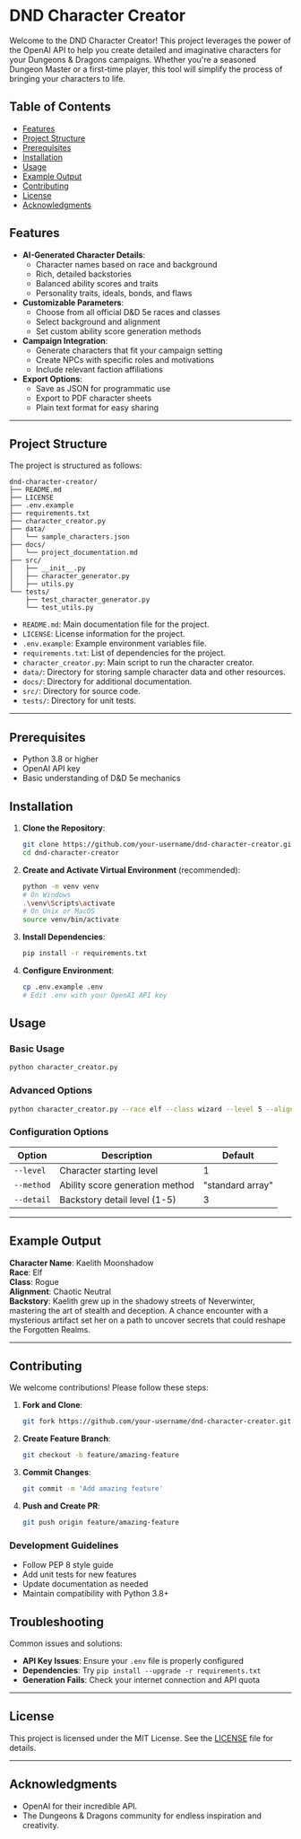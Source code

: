 # DND Character Creator

Welcome to the DND Character Creator! This project leverages the power of the OpenAI API to help you create detailed and imaginative characters for your Dungeons & Dragons campaigns. Whether you're a seasoned Dungeon Master or a first-time player, this tool will simplify the process of bringing your characters to life.

## Table of Contents
- [Features](#features)
- [Project Structure](#project-structure)
- [Prerequisites](#prerequisites)
- [Installation](#installation)
- [Usage](#usage)
- [Example Output](#example-output)
- [Contributing](#contributing)
- [License](#license)
- [Acknowledgments](#acknowledgments)

## Features
- **AI-Generated Character Details**: 
  - Character names based on race and background
  - Rich, detailed backstories
  - Balanced ability scores and traits
  - Personality traits, ideals, bonds, and flaws
- **Customizable Parameters**: 
  - Choose from all official D&D 5e races and classes
  - Select background and alignment
  - Set custom ability score generation methods
- **Campaign Integration**: 
  - Generate characters that fit your campaign setting
  - Create NPCs with specific roles and motivations
  - Include relevant faction affiliations
- **Export Options**:
  - Save as JSON for programmatic use
  - Export to PDF character sheets
  - Plain text format for easy sharing

---

## Project Structure

The project is structured as follows:

```
dnd-character-creator/
├── README.md
├── LICENSE
├── .env.example
├── requirements.txt
├── character_creator.py
├── data/
│   └── sample_characters.json
├── docs/
│   └── project_documentation.md
├── src/
│   ├── __init__.py
│   ├── character_generator.py
│   ├── utils.py
└── tests/
    ├── test_character_generator.py
    └── test_utils.py
```

- `README.md`: Main documentation file for the project.
- `LICENSE`: License information for the project.
- `.env.example`: Example environment variables file.
- `requirements.txt`: List of dependencies for the project.
- `character_creator.py`: Main script to run the character creator.
- `data/`: Directory for storing sample character data and other resources.
- `docs/`: Directory for additional documentation.
- `src/`: Directory for source code.
- `tests/`: Directory for unit tests.

---

## Prerequisites
- Python 3.8 or higher
- OpenAI API key
- Basic understanding of D&D 5e mechanics

## Installation

1. **Clone the Repository**:
   ```bash
   git clone https://github.com/your-username/dnd-character-creator.git
   cd dnd-character-creator
   ```

2. **Create and Activate Virtual Environment** (recommended):
   ```bash
   python -m venv venv
   # On Windows
   .\venv\Scripts\activate
   # On Unix or MacOS
   source venv/bin/activate
   ```

3. **Install Dependencies**:
   ```bash
   pip install -r requirements.txt
   ```

4. **Configure Environment**:
   ```bash
   cp .env.example .env
   # Edit .env with your OpenAI API key
   ```

## Usage

### Basic Usage
```bash
python character_creator.py
```

### Advanced Options
```bash
python character_creator.py --race elf --class wizard --level 5 --alignment "lawful good"
```

### Configuration Options
| Option | Description | Default |
|--------|-------------|---------|
| `--level` | Character starting level | 1 |
| `--method` | Ability score generation method | "standard array" |
| `--detail` | Backstory detail level (1-5) | 3 |

---

## Example Output

**Character Name**: Kaelith Moonshadow  
**Race**: Elf  
**Class**: Rogue  
**Alignment**: Chaotic Neutral  
**Backstory**: Kaelith grew up in the shadowy streets of Neverwinter, mastering the art of stealth and deception. A chance encounter with a mysterious artifact set her on a path to uncover secrets that could reshape the Forgotten Realms.

---

## Contributing

We welcome contributions! Please follow these steps:

1. **Fork and Clone**:
   ```bash
   git fork https://github.com/your-username/dnd-character-creator.git
   ```

2. **Create Feature Branch**:
   ```bash
   git checkout -b feature/amazing-feature
   ```

3. **Commit Changes**:
   ```bash
   git commit -m 'Add amazing feature'
   ```

4. **Push and Create PR**:
   ```bash
   git push origin feature/amazing-feature
   ```

### Development Guidelines
- Follow PEP 8 style guide
- Add unit tests for new features
- Update documentation as needed
- Maintain compatibility with Python 3.8+

## Troubleshooting

Common issues and solutions:
- **API Key Issues**: Ensure your `.env` file is properly configured
- **Dependencies**: Try `pip install --upgrade -r requirements.txt`
- **Generation Fails**: Check your internet connection and API quota

---

## License

This project is licensed under the MIT License. See the [LICENSE](LICENSE) file for details.

---

## Acknowledgments

- OpenAI for their incredible API.
- The Dungeons & Dragons community for endless inspiration and creativity.